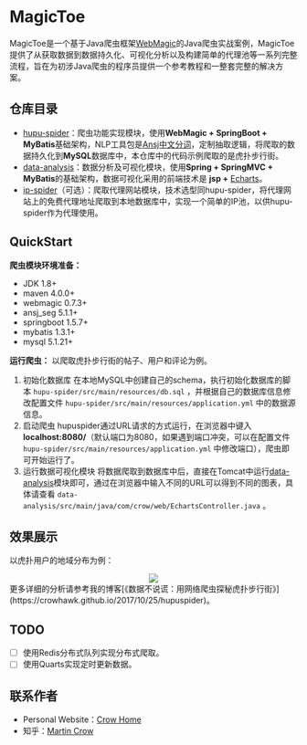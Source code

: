 # MagicToe
MagicToe是一个基于Java爬虫框架[WebMagic](https://github.com/code4craft/webmagic)的Java爬虫实战案例，MagicToe提供了从获取数据到数据持久化、可视化分析以及构建简单的代理池等一系列完整流程，旨在为初涉Java爬虫的程序员提供一个参考教程和一整套完整的解决方案。

## 仓库目录
+ [hupu-spider](https://github.com/CrowHawk/MagicToe/tree/master/hupu-spider)：爬虫功能实现模块，使用**WebMagic + SpringBoot + MyBatis**基础架构，NLP工具包是[Ansj中文分词](https://github.com/NLPchina/ansj_seg)，定制抽取逻辑，将爬取的数据持久化到**MySQL**数据库中，本仓库中的代码示例爬取的是虎扑步行街。
+ [data-analysis](https://github.com/CrowHawk/MagicToe/tree/master/data-analysis)：数据分析及可视化模块，使用**Spring + SpringMVC + MyBatis**的基础架构，数据可视化采用的前端技术是 **jsp +** [Echarts](http://www.echartsjs.com/)。
+ [ip-spider](https://github.com/CrowHawk/MagicToe/tree/master/data-analysis)（可选）：爬取代理网站模块，技术选型同hupu-spider，将代理网站上的免费代理地址爬取到本地数据库中，实现一个简单的IP池，以供hupu-spider作为代理使用。

## QuickStart

**爬虫模块环境准备：**
+ JDK 1.8+
+ maven 4.0.0+
+ webmagic 0.7.3+
+ ansj_seg 5.1.1+
+ springboot 1.5.7+
+ mybatis 1.3.1+
+ mysql 5.1.21+

**运行爬虫：**
以爬取虎扑步行街的帖子、用户和评论为例。
1. 初始化数据库
在本地MySQL中创建自己的schema，执行初始化数据库的脚本 `hupu-spider/src/main/resources/db.sql` ，并根据自己的数据库信息修改配置文件 `hupu-spider/src/main/resources/application.yml` 中的数据源信息。
2. 启动爬虫
hupuspider通过URL请求的方式运行，在浏览器中键入 **localhost:8080/**（默认端口为8080，如果遇到端口冲突，可以在配置文件 `hupu-spider/src/main/resources/application.yml` 中修改端口），爬虫即可开始运行了。
3. 运行数据可视化模块
将数据爬取到数据库中后，直接在Tomcat中运行[data-analysis](https://github.com/CrowHawk/MagicToe/tree/master/data-analysis)模块即可，通过在浏览器中输入不同的URL可以得到不同的图表，具体请查看 `data-analysis/src/main/java/com/crow/web/EchartsController.java` 。

## 效果展示
以虎扑用户的地域分布为例：
<center><img src="http://pic.yupoo.com/crowhawk/a5b549cf/ae262b02.png"></center>
更多详细的分析请参考我的博客[《数据不说谎：用网络爬虫探秘虎扑步行街》](https://crowhawk.github.io/2017/10/25/hupuspider)。

## TODO
* [ ] 使用Redis分布式队列实现分布式爬取。
* [ ] 使用Quarts实现定时更新数据。

## 联系作者
+ Personal Website：[Crow Home](https://crowhawk.github.io/)
+ 知乎：[Martin Crow](https://www.zhihu.com/people/martin-crow/activities)

